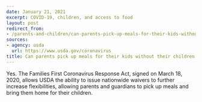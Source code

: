 ```yaml
---
date: January 21, 2021
excerpt: COVID-19, children, and access to food
layout: post
redirect_from:
- /parents-and-children/can-parents-pick-up-meals-for-their-kids-without-them-present/
sources:
- agency: usda
  url: https://www.usda.gov/coronavirus
title: Can parents pick up meals for their kids without their children present?
---
```


Yes. The Families First Coronavirus Response Act, signed on March 18, 2020, allows USDA the ability to issue nationwide waivers to further increase flexibilities, allowing parents and guardians to pick up meals and bring them home for their children.